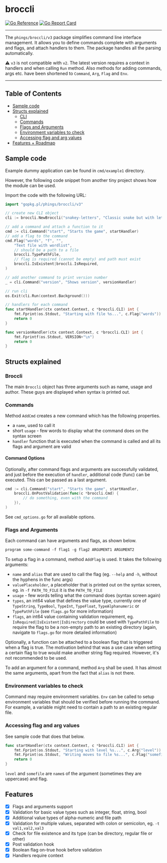 # broccli

[![Go Reference](https://pkg.go.dev/badge/gopkg.pl/phings/broccli/v3.svg)](https://pkg.go.dev/gopkg.pl/phings/broccli/v3) [![Go Report Card](https://goreportcard.com/badge/gopkg.pl/phings/broccli/v3)](https://goreportcard.com/report/gopkg.pl/phings/broccli/v3)

----

The `phings/broccli/v3` package simplifies command line interface management. It allows you to define commands complete with arguments and flags, and attach handlers to them. The package handles all the parsing automatically.


:warning: `v3` is not compatible with `v2`. The latest version requires a context in handlers and when calling `Run` method. Also
methods for adding commands, args etc. have been shortened to `Command`, `Arg`, `Flag` and `Env`.

----

## Table of Contents

* [Sample code](#sample-code)
* [Structs explained](#structs-explained)
  * [CLI](#cli)
  * [Commands](#commands)
  * [Flags and Arguments](#flags-and-arguments)
  * [Environment variables to check](#environment-variables-to-check)
  * [Accessing flag and arg values](#accessing-flag-and-arg-values)
* [Features + Roadmap](#features)

## Sample code
Example dummy application can be found in `cmd/example1` directory.

However, the following code snippet from another tiny project shows how the module can be used.

Import the code with the following URL:
```go
import "gopkg.pl/phings/broccli/v3"
```

```go
// create new CLI object
cli := broccli.NewBroccli("snakey-letters", "Classic snake but with letters and words!", "")

// add a command and attach a function to it
cmd := cli.Command("start", "Starts the game", startHandler)
// add a flag to the command
cmd.Flag("words", "f", "", 
    "Text file with wordlist", 
    // should be a path to a file
    broccli.TypePathFile,
    // flag is required (cannot be empty) and path must exist
    broccli.IsExistent|broccli.IsRequired,
)

// add another command to print version number
_ = cli.Command("version", "Shows version", versionHandler)

// run cli
os.Exit(cli.Run(context.Background()))

// handlers for each command
func startHandler(ctx context.Context, c *broccli.CLI) int {
	fmt.Fprint(os.Stdout, "Starting with file %s...", c.Flag("words"))
	return 0
}

func versionHandler(ctx context.Context, c *broccli.CLI) int {
    fmt.Fprintf(os.Stdout, VERSION+"\n")
    return 0
}
```

## Structs explained
### Broccli
The main `Broccli` object has three arguments such as name, usage and author. These guys are displayed when syntax is printed out.

### Commands
Method `AddCmd` creates a new command which has the following properties.

* a `name`, used to call it
* short `usage` - few words to display what the command does on the syntax screen
* `handler` function that is executed when the command is called and all its flags and argument are valid

#### Command Options
Optionally, after command flags and arguments are successfully validated, and just before the execution of `handler`, additional code (func) can be executed. This can be passed as a last argument.

```go
cmd := cli.Command("start", "Starts the game", startHandler, 
    broccli.OnPostValidation(func(c *broccli.Cmd) {
        // do something, even with the command
    }),
)
```

See `cmd_options.go` for all available options.

### Flags and Arguments
Each command can have arguments and flags, as shown below.

```txt
program some-command -f flag1 -g flag2 ARGUMENT1 ARGUMENT2
```

To setup a flag in a command, method `AddFlag` is used. It takes the following arguments:

* `name` and `alias` that are used to call the flag (eg. `--help` and `-h`, without the hyphens in the func args)
* `valuePlaceholder`, a placeholder that is printed out on the syntax screen, eg. in `-f PATH_TO_FILE` it is the `PATH_TO_FILE`
* `usage` - few words telling what the command does (syntax screen again)
* `types`, an int64 value that defines the value type, currently one of `TypeString`, `TypeBool`, `TypeInt`, `TypeFloat`, `TypeAlphanumeric` or `TypePathFile` (see `flags.go` for more information)
* `flags`, an int64 value containing validation requirement, eg. `IsRequired|IsExistent|IsDirectory` could be used with `TypePathFile` to require the flag to be a non-empty path to an existing directory (again, navigate to `flags.go` for more detailed information)

Optionally, a function can be attached to a boolean flag that is triggered when a flag is true. The motivation behind that was a use case when setting a certain flag to true would make another string flag required. However, it's not recommended to be used.

To add an argument for a command, method `Arg` shall be used. It has almost the same arguments, apart from the fact that `alias` is not there.

### Environment variables to check
Command may require environment variables. `Env` can be called to setup environment variables that should be verified before running the command. For example, a variable might need to contain a path to an existing regular file.

### Accessing flag and arg values
See sample code that does that below.

```go
func startHandler(ctx context.Context, c *broccli.CLI) int {
	fmt.Fprint(os.Stdout, "Starting with level %s...", c.Arg("level"))
    fmt.Fprint(os.Stdout, "Writing moves to file %s...", c.Flag("somefile"))
	return 0
}
```

`level` and `somefile` are `name`s of the argument (sometimes they are uppercase) and flag.

## Features
- [X] Flags and arguments support
- [X] Validation for basic value types such as integer, float, string, bool
- [X] Additional value types of alpha-numeric and file path
- [X] Validation for multiple values, separated with colon or semicolon, eg. `-t val1,val2,val3`
- [X] Check for file existence and its type (can be directory, regular file or other)
- [X] Post validation hook
- [X] Boolean flag on-true hook before validation
- [X] Handlers require context
